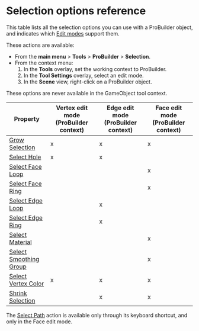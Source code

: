 # Selection options reference

This table lists all the selection options you can use with a ProBuilder object, and indicates which [Edit modes](modes.md) support them. 

These actions are available:

* From the **main menu** > **Tools** > **ProBuilder** > **Selection**.
* From the context menu: 
    1. In the **Tools** overlay, set the working context to ProBuilder. 
    1. In the **Tool Settings** overlay, select an edit mode.
    1. In the **Scene** view, right-click on a ProBuilder object.

These options are never available in the GameObject tool context.

| **Property** | **Vertex edit mode (ProBuilder context)** | **Edge edit mode (ProBuilder context)** | **Face edit mode (ProBuilder context)** |
| ---- | ---- | ---- | ---- |
| [Grow Selection](Selection_Grow.md) | x | x | x |
| [Select Hole](Selection_SelectHole.md) | x | x | |
| [Select Face Loop](Selection_FaceLoopRing.md) | | | x |
| [Select Face Ring](Selection_FaceLoopRing.md) | | | x |
| [Select Edge Loop](Selection_EdgeLoopRing.md) | | x | |
| [Select Edge Ring](Selection_EdgeLoopRing.md) | | x | |
| [Select Material](Selection_SelectByMaterial.md) | | | x |
| [Select Smoothing Group](Selection_SmoothingGroup.md) | | | x |
| [Select Vertex Color](Selection_SelectByVertexColor.md) | x | x | x |
| [Shrink Selection](Selection_Shrink.md) | | x | x | x |

The [Select Path](SelectPath.md) action is available only through its keyboard shortcut, and only in the Face edit mode.